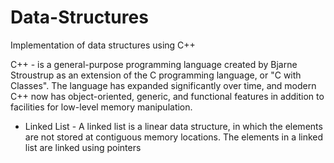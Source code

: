 # Data-Structures

Implementation of data structures using C++ 

C++ - is a general-purpose programming language created by Bjarne Stroustrup as an extension of the C programming language, or "C with Classes". The language has expanded significantly over time, and modern C++ now has object-oriented, generic, and functional features in addition to facilities for low-level memory manipulation.

* Linked List - A linked list is a linear data structure, in which the elements are not stored at contiguous memory locations. The elements in a linked list are linked using pointers
